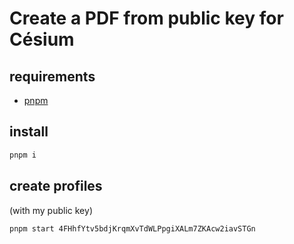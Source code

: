 # Create a PDF from public key for Césium

## requirements

- [pnpm](https://pnpm.js.org/)

## install

```bash
pnpm i
```

## create profiles

(with my public key)

```bash
pnpm start 4FHhfYtv5bdjKrqmXvTdWLPpgiXALm7ZKAcw2iavSTGn
```
